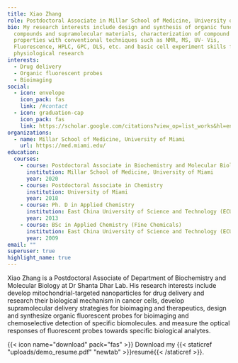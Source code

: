 ```yaml
---
title: Xiao Zhang
role: Postdoctoral Associate in Millar School of Medicine, University of Miami
bio: My research interests include design and synthesis of organic functional
  compounds and supramolecular materials, characterization of compound
  properties with conventional techniques such as NMR, MS, UV- Vis,
  Fluorescence, HPLC, GPC, DLS, etc. and basic cell experiment skills for
  physiological research
interests:
  - Drug delivery
  - Organic fluorescent probes
  - Bioimaging
social:
  - icon: envelope
    icon_pack: fas
    link: /#contact
  - icon: graduation-cap
    icon_pack: fas
    link: https://scholar.google.com/citations?view_op=list_works&hl=en&authuser=1&user=NijkS4UAAAAJ
organizations:
  - name: Millar School of Medicine, University of Miami
    url: https://med.miami.edu/
education:
  courses:
    - course: Postdoctoral Associate in Biochemistry and Molecular Biology
      institution: Millar School of Medicine, University of Miami
      year: 2020
    - course: Postdoctoral Associate in Chemistry
      institution: University of Miami
      year: 2018
    - course: Ph. D in Applied Chemistry
      institution: East China University of Science and Technology (ECUST)
      year: 2013
    - course: BSc in Applied Chemistry (Fine Chemicals)
      institution: East China University of Science and Technology (ECUST)
      year: 2009
email: ""
superuser: true
highlight_name: true
---
```

Xiao Zhang is a Postdoctoral Associate of Department of Biochemistry and Molecular Biology at Dr Shanta Dhar Lab. His research interests include develop mitochondrial-targeted nanoparticles for drug delivery and research their biological mechanism in cancer cells, develop supramolecular delivery strategies for bioimaging and therapeutics, design and synthesize organic fluorescent probes for bioimaging and chemoselective detection of specific biomolecules. and measure the optical responses of fluorescent probes towards specific biological analytes.

{{< icon name="download" pack="fas" >}} Download my {{< staticref "uploads/demo_resume.pdf" "newtab" >}}resumé{{< /staticref >}}.